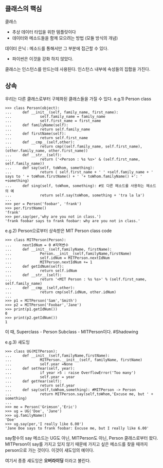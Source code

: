 ## 클래스의 핵심
클래스
- 추상 데이터 타입을 위한 템플릿이다
- 데이터와 메소드들을 함께 모으려는 방법 (모듈 방식의 개념)

데이터 은닉 : 메소드를 통해서만 그 부분에 접근할 수 있다.
- 파이썬은 이것을 강화 하지 않았다.

클래스는 인스턴스를 만드는데 사용된다. 인스턴스 내부에 속성들의 집합을 가진다.

## 상속
우리는 다른 클래스로부터 구체화된 클래스들을 가질 수 있다.
e.g.1) Person class
```
>>> class Person(object):
...     def __init__(self, family_name, first_name):
...             self.family_name = family_name
...             self.first_name = first_name
...     def familyName(self):
...             return self.family_name
...     def firstName(self):
...             return self.first_name
...     def __cmp__(self,other):
...             return cmp((self.family_name, self.first_name), (other.family_name, other.first_name))
...     def __str__(self):
...             return ('<Person : %s %s>' & (self.first_name, self.family_name))
...     def say(self, toWhom, something):
...             return ( self.first_name + ' ' +self.family_name + ' says to ' + toWhom.firstName() + ' '+ toWhom.familyName() +': ' +something)
...     def sing(self, toWhom, something): #또 다른 메소드를 사용하는 메소드의 예
...             return self.say(toWhom, something + 'tra la la')
...
>>> per = Person('foobar', 'frank')
>>> per.firstName()
'frank'
>>> per.say(per,'why are you not in class.')
'frank foobar says to frank foobar: why are you not in class.'
```
e.g.2) Person으로부터 상속받은 MIT Person class code
```
>>> class MITPerson(Person):
...     nextIdNum = 0 #지역변수
...     def __init__(self,familyName, firstName):
...             Person.__init__(self,familyName,firstName)
...             self.idNum = MITPerson.nextIdNum
...             MITPerson.nextIdNum += 1
...     def getIdNum(self):
...             return self.idNum
...     def __str__(self):
...             return '<MIT Person : %s %s>' % (self.first_name, self.family_name)
...     def __cmp__(self,other):
...             return cmp(self.idNum, other.idNum)
...
>>> p1 = MITPerson('Sam','Smith')
>>> p2 = MITPerson('Foobar','Jane')
>>> print(p1.getIdNum())
0
>>> print(p2.getIdNum())
1
```
이 때,
Superclass - Person
Subclass - MITPerson이다.
#Shadowing

e.g.3) 섀도잉
```
>>> class UG(MITPerson):
...     def __init__(self,familyName,firstName):
...             MITPerson.__init__(self, familyName, firstName)
...             self.year =None
...     def setYear(self, year):
...             if year >5 : raise OverflowError('Too many')
...             self.year = year
...     def getYear(self):
...             return self.year
...     def say(self,toWhom,something): #MITPerson -> Person
...             return MITPerson.say(self,toWhom,'Excuse me, but ' + something)
...
>>> me = Person('Grimson','Eric')
>>> ug = UG('Doe', 'Jane')
>>> ug.familyName()
'Doe'
>>> ug.say(per,'I really like 6.00')
'Jane Doe says to frank foobar: Excuse me, but I really like 6.00'
```
say함수의 say 메소드는 UG도 아닌, MITPerson도 아닌, Person 클래스로부터 왔다.
MITPerson이 say를 가지고 있지 않기 때문에 가지고 싶은 메소드를 찾을 때까지 person으로 가는 것이다.
이것이 섀도잉의 예이다.

여기서 종종 섀도잉은 **오버라이딩** 이라고 불린다.

